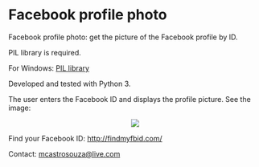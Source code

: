 # Facebook profile photo
Facebook profile photo: get the picture of the Facebook profile by ID.

PIL library is required.

For Windows: [PIL library](http://www.lfd.uci.edu/~gohlke/pythonlibs/#pillow)

Developed and tested with Python 3.

The user enters the Facebook ID and displays the profile picture. See the image:

<p align="center"><img src="http://url/to/img.png" /></p>

Find your Facebook ID: http://findmyfbid.com/

Contact: mcastrosouza@live.com

